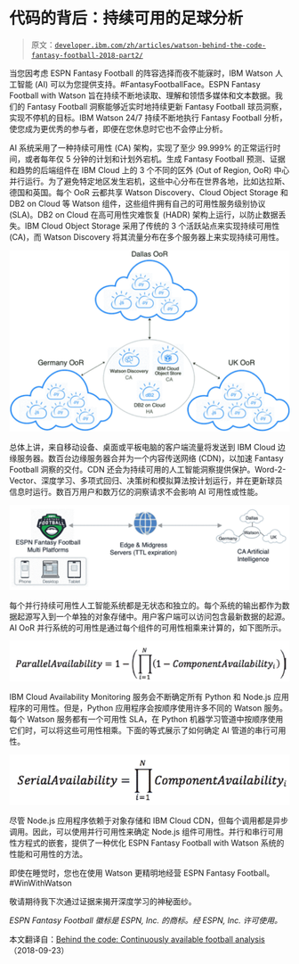 # 代码的背后：持续可用的足球分析

> 原文：[`developer.ibm.com/zh/articles/watson-behind-the-code-fantasy-football-2018-part2/`](https://developer.ibm.com/zh/articles/watson-behind-the-code-fantasy-football-2018-part2/)

当您因考虑 ESPN Fantasy Football 的阵容选择而夜不能寐时，IBM Watson 人工智能 (AI) 可以为您提供支持。#FantasyFootballFace。ESPN Fantasy Football with Watson 旨在持续不断地读取、理解和领悟多媒体和文本数据。我们的 Fantasy Football 洞察能够近实时地持续更新 Fantasy Football 球员洞察，实现不停机的目标。IBM Watson 24/7 持续不断地执行 Fantasy Football 分析，使您成为更优秀的参与者，即便在您休息时它也不会停止分析。

AI 系统采用了一种持续可用性 (CA) 架构，实现了至少 99.999% 的正常运行时间，或者每年仅 5 分钟的计划和计划外宕机。生成 Fantasy Football 预测、证据和趋势的后端组件在 IBM Cloud 上的 3 个不同的区外 (Out of Region, OoR) 中心并行运行。为了避免特定地区发生宕机，这些中心分布在世界各地，比如达拉斯、德国和英国。每个 OoR 云都共享 Watson Discovery、Cloud Object Storage 和 DB2 on Cloud 等 Watson 组件，这些组件拥有自己的可用性服务级别协议 (SLA)。DB2 on Cloud 在高可用性灾难恢复 (HADR) 架构上运行，以防止数据丢失。IBM Cloud Object Storage 采用了传统的 3 个活跃站点来实现持续可用性 (CA)，而 Watson Discovery 将其流量分布在多个服务器上来实现持续可用性。

![服务器](img/e89d2ffba984e8323674dc3ee2cce433.png)

总体上讲，来自移动设备、桌面或平板电脑的客户端流量将发送到 IBM Cloud 边缘服务器。数百台边缘服务器合并为一个内容传送网络 (CDN)，以加速 Fantasy Football 洞察的交付。CDN 还会为持续可用的人工智能洞察提供保护。Word-2-Vector、深度学习、多项式回归、决策树和模拟算法按计划运行，并在更新球员信息时运行。数百万用户和数万亿的洞察请求不会影响 AI 可用性或性能。

![服务器](img/f7b4fd730fda3bc00fbd4ebab5197d97.png)

每个并行持续可用性人工智能系统都是无状态和独立的。每个系统的输出都作为数据起源写入到一个单独的对象存储中。用户客户端可以访问包含最新数据的起源。AI OoR 并行系统的可用性是通过每个组件的可用性相乘来计算的，如下图所示。

![服务器](img/48f3e6787ea1a140e82c40c6d8ba1c9b.png)

IBM Cloud Availability Monitoring 服务会不断确定所有 Python 和 Node.js 应用程序的可用性。但是，Python 应用程序会按顺序使用许多不同的 Watson 服务。每个 Watson 服务都有一个可用性 SLA，在 Python 机器学习管道中按顺序使用它们时，可以将这些可用性相乘。下面的等式展示了如何确定 AI 管道的串行可用性。

![服务器](img/05e7071b514ac1329daf1dafb6fb7c54.png)

尽管 Node.js 应用程序依赖于对象存储和 IBM Cloud CDN，但每个调用都是异步调用。因此，可以使用并行可用性来确定 Node.js 组件可用性。并行和串行可用性方程式的嵌套，提供了一种优化 ESPN Fantasy Football with Watson 系统的性能和可用性的方法。

即使在睡觉时，您也在使用 Watson 更精明地经营 ESPN Fantasy Football。#WinWithWatson

敬请期待我下次通过证据来揭开深度学习的神秘面纱。

*ESPN Fantasy Football 徽标是 ESPN, Inc. 的商标。经 ESPN, Inc. 许可使用。*

本文翻译自：[Behind the code: Continuously available football analysis](https://developer.ibm.com/articles/watson-behind-the-code-fantasy-football-2018-part2/)（2018-09-23）